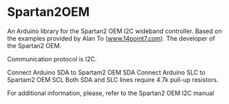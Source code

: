 # Spartan2OEM

An Arduino library for the Spartan2 OEM I2C wideband controller.
Based on the examples provided by Alan To (www.14point7.com). The developer of the Spartan2 OEM.

Communication protocol is I2C.

Connect Arduino SDA to Spartam2 OEM SDA
Connect Arduino SLC to Spartam2 OEM SCL
Both SDA and SLC lines require 4.7k pull-up resistors.

For additional information, please, refer to the Spartan2 OEM I2C manual

